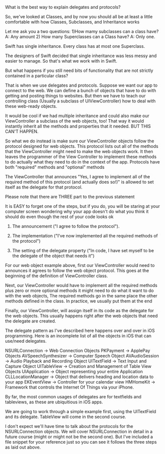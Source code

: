 What is the best way to explain delegates and protocols?

So, we've looked at Classes, and by now you should all be at least a little comfortable with how Classes, Subclasses, and Inheritance works

Let me ask you a two questions: 
1)How mamy subclasses can a class have? A: Any amount
2) How many Superclasses can a Class have? A: Only one.

Swift has single inheritance. Every class has at most one Superclass. 

The designers of Swift decided that single inheritance was less messy and easier to manage.
So that's what we work with in Swift.

But what happens if you still need bits of functionality that are not strictly contained in a particular class?

That is when we use delegates and protocols.
Suppose we want our app to connect to the web.
We can define a bunch of objects that have to do with getting and posting things to websites. But then we have to teach our controlling class (Usually a subclass of UIViewController) how to deal with these web-ready objects. 

It would be cool if we had multiple inheritance and could also make our ViewController a subclass of the web objects, too! That way it would instantly inherit all the methods and properties that it needed. BUT THIS CAN'T HAPPEN.

So what we do instead is make sure our ViewController objects follow the protocol designed for web objects. 
This protocol lists out all of the methods that the ViewController might need to make the web objects work. 
It then leaves the programmer of the View Controller to implement these methods to do actually what they need to do in the context of the app.
Protocols have both "required" methods and "optional" methods

The ViewController that announces "Yes, I agree to implement all of the required method of this protocol (and actually does so!)" is allowed to set itself as the delegate for that protocol. 

Please note that there are THREE part to the previous statement

It is EASY to forget one of the steps, but if you do, you will be staring at your computer screen wondering why your app doesn't do what you think it should do even though the rest of your code looks ok

1) The announcement ("I agree to follow the protocol").

2) The implementation ("I've now implemented all the required methods of the protocol")

3) The setting of the delegate property ("In code, I have set myself to be the delegate of the object that needs it")


For our web object example above, first our ViewController would need to announces it agrees to follow the web object protocol. This goes at the beginning of the definition of ViewController class.

Next, our ViewController would have to implement all the required methods plus zero or more optional methods it might need to do what it want to do with the web objects, The required methods go in the same place the other methods defined in the class. In practice, we usually put them at the end

 Finally, our ViewController, will assign itself in its code as the delegate for the web objects. This usually happens right after the web objects that need the delegate are created.

The delegate pattern as I've described here happens over and over in iOS programming. Here is an incomplete list of all the objects in iOS that can use/need delegates.

NSURLConnection -> Web Connection Objects
PKPayment -> ApplePay Objects
AVSpeechSynthesizer -> Computer Speech Object
AVAudioSession -> Audio Playback and Recording Object
UITextField -> Text Input and Capture Object
UITableView -> Creation and Management of Table View Objects
UIApplication -> Object representing your entire Application
CLLLocationManager -> Object that delivers heading and location data to your app
EKEventView -> Controller for your calendar view 
HMHomeKit -> Framework that controls the Internet Of Things via your iPhone.

By far, the most common usages of delegates are for textfields and tableviews, as these are ubiquitious in iOS apps.

We are going to work through a simple example first, using the UITextField and its delegate. TableView will come in the second course.

I don't expect we'll have time to talk about the protocols for the NSURLConnection objects. We will cover NSURLConnection in detail in a future course (might or might not be the second one). But I've included a file snippet for your reference just so you can see it follows the three steps as laid out above.


